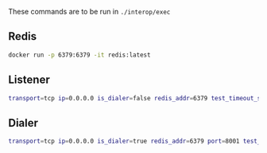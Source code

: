 These commands are to be run in `./interop/exec`

## Redis

```bash
docker run -p 6379:6379 -it redis:latest
```

## Listener

```bash
transport=tcp ip=0.0.0.0 is_dialer=false redis_addr=6379 test_timeout_seconds=180 security=insecure muxer=mplex  python3 native_ping.py
```

## Dialer

```bash
transport=tcp ip=0.0.0.0 is_dialer=true redis_addr=6379 port=8001 test_timeout_seconds=180 security=insecure muxer=mplex  python3 native_ping.py
```
